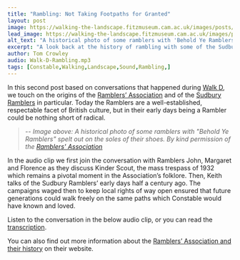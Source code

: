 ```yaml
---
title: "Rambling: Not Taking Footpaths for Granted"
layout: post
image: https://walking-the-landscape.fitzmuseum.cam.ac.uk/images/posts/beholdyeramblers-preview.jpg
lead_image: https://walking-the-landscape.fitzmuseum.cam.ac.uk/images/posts/beholdyeramblers.jpg
alt_text: "A historical photo of some ramblers with 'Behold Ye Ramblers' spelt out on the soles of their shoes. By kind permission of the Ramblers' Association"
excerpt: "A look back at the history of rambling with some of the Sudbury Ramblers."
author: Tom Crowley
audio: Walk-D-Rambling.mp3
tags: [Constable,Walking,Landscape,Sound,Rambling,]
---
```

In this second post based on conversations that happened during [Walk D]({{site.url}}/walks/Walk-D/), we touch on the origins of the [Ramblers’ Association](https://www.ramblers.org.uk/) and of the [Sudbury Ramblers](https://www.sudburyramblers.org.uk/) in particular. Today the Ramblers are a well-established, respectable facet of British culture, but in their early days being a Rambler could be nothing short of radical. 

>-- <cite>Image above: A historical photo of some ramblers with "Behold Ye Ramblers" spelt out on the soles of their shoes. By kind permission of the [Ramblers' Association](https://www.ramblers.org.uk/)</cite>

In the audio clip we first join the conversation with Ramblers John, Margaret and Florence as they discuss Kinder Scout, the mass trespass of 1932 which remains a pivotal moment in the Association’s folklore. Then, Keith talks of the Sudbury Ramblers’ early days half a century ago.  The campaigns waged then to keep local rights of way open ensured that future generations could walk freely on the same paths which Constable would have known and loved. 

Listen to the conversation in the below audio clip, or you can read the [transcription]({{site.url}}/audio/Walk-D-Rambling-Transciption.pdf).

You can also find out more information about the [Ramblers’ Association and their history](https://www.ramblers.org.uk/about-us/our-history.aspx) on their website.
